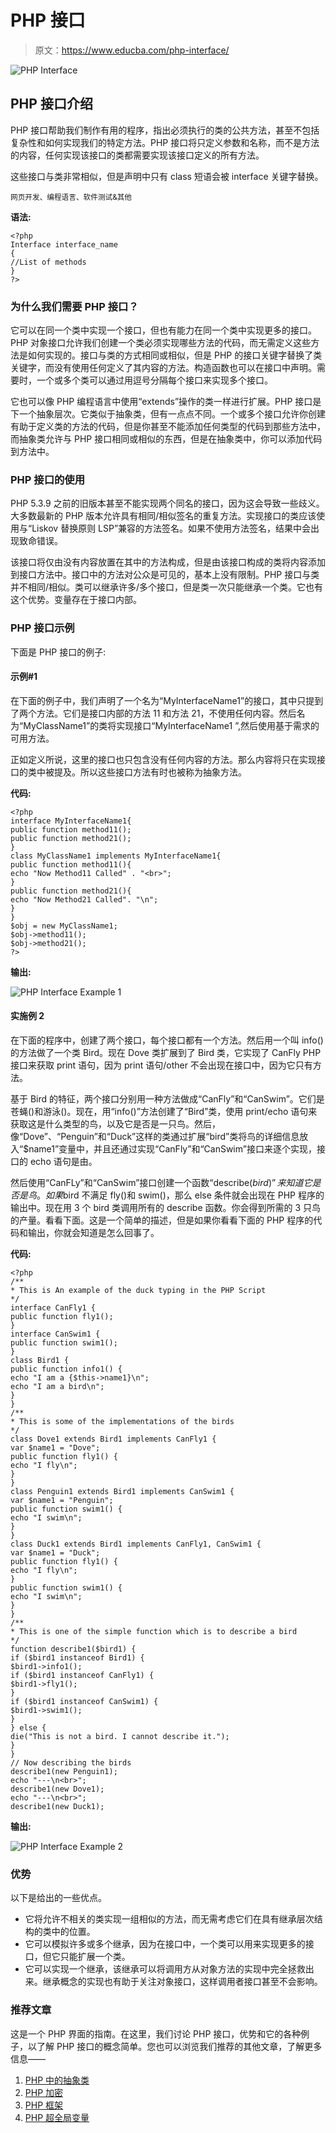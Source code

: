# PHP 接口

> 原文：<https://www.educba.com/php-interface/>

![PHP Interface](img/3440a482367b585f35985659a58dee13.png)



## PHP 接口介绍

PHP 接口帮助我们制作有用的程序，指出必须执行的类的公共方法，甚至不包括复杂性和如何实现我们的特定方法。PHP 接口将只定义参数和名称，而不是方法的内容，任何实现该接口的类都需要实现该接口定义的所有方法。

这些接口与类非常相似，但是声明中只有 class 短语会被 interface 关键字替换。

<small>网页开发、编程语言、软件测试&其他</small>

**语法:**

```
<?php
Interface interface_name
{
//List of methods
}
?>
```

### 为什么我们需要 PHP 接口？

它可以在同一个类中实现一个接口，但也有能力在同一个类中实现更多的接口。PHP 对象接口允许我们创建一个类必须实现哪些方法的代码，而无需定义这些方法是如何实现的。接口与类的方式相同或相似，但是 PHP 的接口关键字替换了类关键字，而没有使用任何定义了其内容的方法。构造函数也可以在接口中声明。需要时，一个或多个类可以通过用逗号分隔每个接口来实现多个接口。

它也可以像 PHP 编程语言中使用“extends”操作的类一样进行扩展。PHP 接口是下一个抽象层次。它类似于抽象类，但有一点点不同。一个或多个接口允许你创建有助于定义类的方法的代码，但是你甚至不能添加任何类型的代码到那些方法中，而抽象类允许与 PHP 接口相同或相似的东西，但是在抽象类中，你可以添加代码到方法中。

### PHP 接口的使用

PHP 5.3.9 之前的旧版本甚至不能实现两个同名的接口，因为这会导致一些歧义。大多数最新的 PHP 版本允许具有相同/相似签名的重复方法。实现接口的类应该使用与“Liskov 替换原则 LSP”兼容的方法签名。如果不使用方法签名，结果中会出现致命错误。

该接口将仅由没有内容放置在其中的方法构成，但是由该接口构成的类将内容添加到接口方法中。接口中的方法对公众是可见的，基本上没有限制。PHP 接口与类并不相同/相似。类可以继承许多/多个接口，但是类一次只能继承一个类。它也有这个优势。变量存在于接口内部。

### PHP 接口示例

下面是 PHP 接口的例子:

#### 示例#1

在下面的例子中，我们声明了一个名为“MyInterfaceName1”的接口，其中只提到了两个方法。它们是接口内部的方法 11 和方法 21，不使用任何内容。然后名为“MyClassName1”的类将实现接口“MyInterfaceName1 ”,然后使用基于需求的可用方法。

正如定义所说，这里的接口也只包含没有任何内容的方法。那么内容将只在实现接口的类中被提及。所以这些接口方法有时也被称为抽象方法。

**代码:**

```
<?php
interface MyInterfaceName1{
public function method11();
public function method21();
}
class MyClassName1 implements MyInterfaceName1{
public function method11(){
echo "Now Method11 Called" . "<br>";
}
public function method21(){
echo "Now Method21 Called". "\n";
}
}
$obj = new MyClassName1;
$obj->method11();
$obj->method21();
?>
```

**输出:**

![PHP Interface Example 1](img/338ab63b65268d9472399ee43df84a8d.png)



#### 实施例 2

在下面的程序中，创建了两个接口，每个接口都有一个方法。然后用一个叫 info()的方法做了一个类 Bird。现在 Dove 类扩展到了 Bird 类，它实现了 CanFly PHP 接口来获取 print 语句，因为 print 语句/other 不会出现在接口中，因为它只有方法。

基于 Bird 的特征，两个接口分别用一种方法做成“CanFly”和“CanSwim”。它们是苍蝇()和游泳()。现在，用“info()”方法创建了“Bird”类，使用 print/echo 语句来获取这是什么类型的鸟，以及它是否是一只鸟。然后，像“Dove”、“Penguin”和“Duck”这样的类通过扩展“bird”类将鸟的详细信息放入“$name1”变量中，并且还通过实现“CanFly”和“CanSwim”接口来逐个实现，接口的 echo 语句是由。

然后使用“CanFLy”和“CanSwim”接口创建一个函数“describe($bird)”来知道它是否是鸟。如果$bird 不满足 fly()和 swim()，那么 else 条件就会出现在 PHP 程序的输出中。现在用 3 个 bird 类调用所有的 describe 函数。你会得到所需的 3 只鸟的产量。看看下面。这是一个简单的描述，但是如果你看看下面的 PHP 程序的代码和输出，你就会知道是怎么回事了。

**代码:**

```
<?php
/**
* This is An example of the duck typing in the PHP Script
*/
interface CanFly1 {
public function fly1();
}
interface CanSwim1 {
public function swim1();
}
class Bird1 {
public function info1() {
echo "I am a {$this->name1}\n";
echo "I am a bird\n";
}
}
/**
* This is some of the implementations of the birds
*/
class Dove1 extends Bird1 implements CanFly1 {
var $name1 = "Dove";
public function fly1() {
echo "I fly\n";
}
}
class Penguin1 extends Bird1 implements CanSwim1 {
var $name1 = "Penguin";
public function swim1() {
echo "I swim\n";
}
}
class Duck1 extends Bird1 implements CanFly1, CanSwim1 {
var $name1 = "Duck";
public function fly1() {
echo "I fly\n";
}
public function swim1() {
echo "I swim\n";
}
}
/**
* This is one of the simple function which is to describe a bird
*/
function describe1($bird1) {
if ($bird1 instanceof Bird1) {
$bird1->info1();
if ($bird1 instanceof CanFly1) {
$bird1->fly1();
}
if ($bird1 instanceof CanSwim1) {
$bird1->swim1();
}
} else {
die("This is not a bird. I cannot describe it.");
}
}
// Now describing the birds
describe1(new Penguin1);
echo "---\n<br>";
describe1(new Dove1);
echo "---\n<br>";
describe1(new Duck1);
```

**输出:**

![PHP Interface Example 2](img/55a428e778bd6102708d57d270fe6a19.png)



### 优势

以下是给出的一些优点。

*   它将允许不相关的类实现一组相似的方法，而无需考虑它们在具有继承层次结构的类中的位置。
*   它可以模拟许多或多个继承，因为在接口中，一个类可以用来实现更多的接口，但它只能扩展一个类。
*   它可以实现一个继承，该继承可以将调用方从对象方法的实现中完全拯救出来。继承概念的实现也有助于关注对象接口，这样调用者接口甚至不会影响。

### 推荐文章

这是一个 PHP 界面的指南。在这里，我们讨论 PHP 接口，优势和它的各种例子，以了解 PHP 接口的概念简单。您也可以浏览我们推荐的其他文章，了解更多信息——

1.  [PHP 中的抽象类](https://www.educba.com/abstract-class-in-php/)
2.  [PHP 加密](https://www.educba.com/php-encryption/)
3.  [PHP 框架](https://www.educba.com/php-frameworks/)
4.  [PHP 超全局变量](https://www.educba.com/php-superglobal-variables/)






